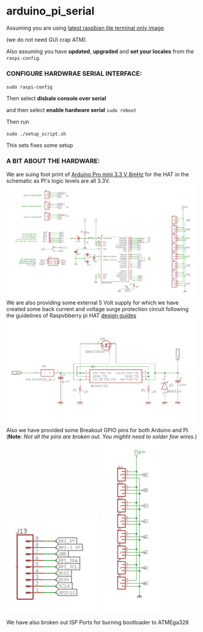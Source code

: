 # arduino_pi_serial

Assuming you are using [latest raspbian lite terminal only image](http://downloads.raspberrypi.org/raspbian/release_notes.txt) 

(we do not need GUI crap ATM).


Also assuming you have **updated**, **upgraded** and **set your locales** from the `raspi-config`. 

### CONFIGURE HARDWRAE SERIAL INTERFACE:
`sudo raspi-config`


Then select **disbale console over serial**


and then select **enable hardware serial**
`sudo reboot`


Then run


`sudo ./setup_script.sh`


This sets fixes some setup

### A BIT ABOUT THE HARDWARE:
We are suing foot print of [Arduino Pro mini 3.3 V 8mHz](https://cdn.sparkfun.com/datasheets/Dev/Arduino/Boards/Arduino-Pro-Mini-v14.pdf) for the HAT in the schematic as PI's logic levels are all 3.3V. 
![](/imgs/arduino.png)
We are also providing some external 5 Volt supply for which we have created some back current 
and voltage surge protection circuit following the guidelines of Raspvbberry pi HAT [design guides](https://github.com/raspberrypi/hats/blob/master/designguide.md)
![](/imgs/voltage_circuit.png)
Also we have provided some Breakout GPIO pins for both Arduino and PI. (**Note**: _Not all the pins are broken out.
You mighht need to solder few wires._)
![PI's few breakouts](/imgs/pi_breakouts.png)
![ATMega's few breakouts](/imgs/arduino_breakouts.png)


We have also broken out ISP Ports for burning bootloader to ATMEga328
